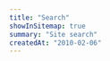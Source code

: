 ```yaml
---
title: "Search"
showInSitemap: true
summary: "Site search"
createdAt: "2010-02-06"
---
```


<QuickNav></QuickNav>

<Search></Search>
